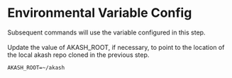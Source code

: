 # Environmental Variable Config

Subsequent commands will use the variable configured in this step.\
\
Update the value of AKASH\_ROOT, if necessary, to point to the location of the local akash repo cloned in the previous step.

```
AKASH_ROOT=~/akash
```
